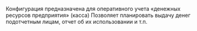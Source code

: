 Конфигурация предназначена для оперативного учета «денежных ресурсов предприятия» (касса)
Позволяет планировать выдачу денег подотчетным лицам, отчет об их использовании и т.п.
